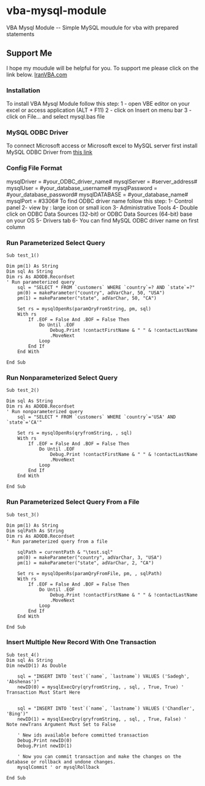 # vba-mysql-module
VBA Mysql Module -- Simple MySQL moudule for vba with prepared statements

## Support Me
I hope my moudule will be helpful for you.
To support me please click on the link below.
[IranVBA.com](https://iranvba.com/)

### Installation
To install VBA Mysql Module follow this step:
	1 - open VBE editor on your excel or access application (ALT + F11)
	2 - click on Insert on menu bar
	3 - click on File... and select mysql.bas file

### MySQL ODBC Driver
To connect Microsoft access or Microsoft excel to MySQL server first
install MySQL ODBC Driver from [this link](https://dev.mysql.com/downloads/connector/odbc/)

### Config File Format
mysqlDriver = #your_ODBC_driver_name#
mysqlServer = #server_address#
mysqlUser = #your_database_username#
mysqlPassword = #your_database_password#
mysqlDATABASE = #your_database_name#
mysqlPort = #3306#
To find ODBC driver name follow this step:
	1- Control panel
	2- view by : large icon or small icon
	3- Administrative Tools
	4- Double click on ODBC Data Sources (32-bit) or 
	   ODBC Data Sources (64-bit) base on your OS
	5- Drivers tab
	6- You can find MySQL ODBC driver name on first column
	
### Run Parameterized Select Query
```
Sub test_1()

Dim pm(1) As String
Dim sql As String
Dim rs As ADODB.Recordset
' Run parameterized query
    sql = "SELECT * FROM `customers` WHERE `country`=? AND `state`=?"
    pm(0) = makeParameter("country", adVarChar, 50, "USA")
    pm(1) = makeParameter("state", adVarChar, 50, "CA")
    
    Set rs = mysqlOpenRs(paramQryFromString, pm, sql)
    With rs
        If .EOF = False And .BOF = False Then
            Do Until .EOF
                Debug.Print !contactFirstName & " " & !contactLastName
                .MoveNext
            Loop
        End If
    End With
    
End Sub
```

### Run Nonparameterized Select Query
```
Sub test_2()

Dim sql As String
Dim rs As ADODB.Recordset
' Run nonparameterized query
    sql = "SELECT * FROM `customers` WHERE `country`='USA' AND `state`='CA'"
    
    Set rs = mysqlOpenRs(qryfromString, , sql)
    With rs
        If .EOF = False And .BOF = False Then
            Do Until .EOF
                Debug.Print !contactFirstName & " " & !contactLastName
                .MoveNext
            Loop
        End If
    End With
    
End Sub
```

### Run Parameterized Select Query From a File
```
Sub test_3()

Dim pm(1) As String
Dim sqlPath As String
Dim rs As ADODB.Recordset
' Run parameterized query from a file

    sqlPath = currentPath & "\test.sql"
    pm(0) = makeParameter("country", adVarChar, 3, "USA")
    pm(1) = makeParameter("state", adVarChar, 2, "CA")
    
    Set rs = mysqlOpenRs(paramQryFromFile, pm, , sqlPath)
    With rs
        If .EOF = False And .BOF = False Then
            Do Until .EOF
                Debug.Print !contactFirstName & " " & !contactLastName
                .MoveNext
            Loop
        End If
    End With
    
End Sub
```

### Insert Multiple New Record With One Transaction
```
Sub test_4()
Dim sql As String
Dim newID(1) As Double

    sql = "INSERT INTO `test`(`name`, `lastname`) VALUES ('Sadegh', 'Abshenas')"
    newID(0) = mysqlExecQry(qryfromString, , sql, , True, True) ' Transaction Must Start Here
    
    
    sql = "INSERT INTO `test`(`name`, `lastname`) VALUES ('Chandler', 'Bing')"
    newID(1) = mysqlExecQry(qryfromString, , sql, , True, False) ' Note newTrans Argument Must Set to False
    
    ' New ids available before committed transaction
    Debug.Print newID(0)
    Debug.Print newID(1)
    
    ' Now you can commit transaction and make the changes on the database or rollback and undone changes.
    mysqlCommit ' or mysqlRollback

End Sub
```